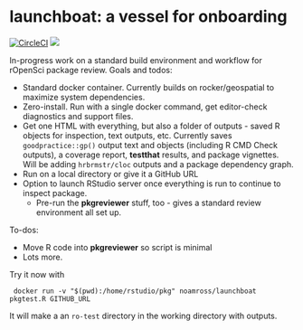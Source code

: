 # launchboat: a vessel for onboarding

[![CircleCI](https://circleci.com/gh/noamross/launchboat.svg?style=svg)](https://circleci.com/gh/noamross/launchboat)
[![](https://images.microbadger.com/badges/image/noamross/launchboat.svg)](https://hub.docker.com/r/noamross/launchboat/)

In-progress work on a standard build environment and workflow for rOpenSci package review.  Goals and todos:

 - Standard docker container. Currently builds on rocker/geospatial to maximize system dependencies.
 - Zero-install. Run with a single docker command, get editor-check diagnostics and support files.
 - Get one HTML with everything, but also a folder of outputs - saved R objects for inspection, text outputs, etc. Currently saves `goodpractice::gp()` output text and objects (including R CMD Check outputs), a coverage report, **testthat** results, and package vignettes.  Will be adding `hrbrmstr/cloc` outputs and a package dependency graph.
 - Run on a local directory or give it a GitHub URL
 - Option to launch RStudio server once everything is run to continue to inspect package.
    -  Pre-run the **pkgreviewer** stuff, too - gives a standard review environment all set up.

To-dos:

 - Move R code into **pkgreviewer** so script is minimal
 - Lots more.

Try it now with

     docker run -v "$(pwd):/home/rstudio/pkg" noamross/launchboat pkgtest.R GITHUB_URL
     
It will make a an `ro-test` directory in the working directory with outputs.
